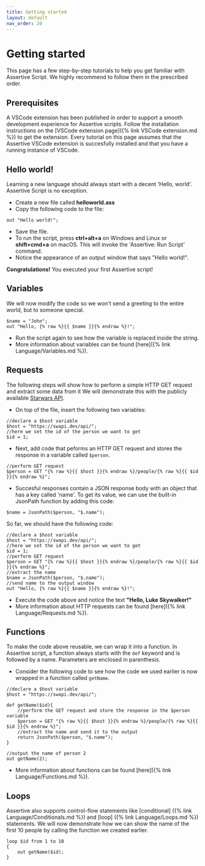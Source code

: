 ```yaml
---
title: Getting started
layout: default
nav_order: 20
---
```


# Getting started
This page has a few step-by-step tutorials to help you get familiar with Assertive Script. We highly recommend to follow them in the prescribed order.

## Prerequisites
A VSCode extension has been published in order to support a smooth development experience for Assertive scripts. 
Follow the installation instructions on the [VSCode extension page]({% link VSCode extension.md %}) to get the extension.
Every tutorial on this page assumes that the Assertive VSCode extension is succesfully installed and that you have a running instance of VSCode.

## Hello world!
Learning a new language should always start with a decent 'Hello, world'. Assertive Script is no exception. 
- Create a new file called **helloworld.ass**
- Copy the following code to the file:
```assertive
out "Hello world!";
```
- Save the file.
- To run the script, press **ctrl+alt+a** on Windows and Linux or **shift+cmd+a** on macOS. This will invoke the 'Assertive: Run Script' command.
- Notice the appearance of an output window that says "Hello world!".

**Congratulations!** You executed your first Assertive script!

## Variables
We will now modify the code so we won't send a greeting to the entire world, but to someone special.
```assertive
$name = "John";
out "Hello, {% raw %}{{ $name }}{% endraw %}!";
```
- Run the script again to see how the variable is replaced inside the string.
- More information about variables can be found [here]({% link Language/Variables.md %}).

## Requests
The following steps will show how to perform a simple HTTP GET request and extract some data from it
We will demonstrate this with the publicly available [Starwars API](https://swapi.dev). 
- On top of the file, insert the following two variables:
```assertive
//declare a $host variable
$host = "https://swapi.dev/api/";
//here we set the id of the person we want to get
$id = 1;
```
- Next, add code that peforms an HTTP GET request and stores the response in a variable called `$person`.

```assertive
//perform GET request
$person = GET "{% raw %}{{ $host }}{% endraw %}/people/{% raw %}{{ $id }}{% endraw %}";
```
- Succesful responses contain a JSON response body with an object that has a key called 'name'. To get its value, we can use the built-in JsonPath function by adding this code:
```assertive
$name = JsonPath($person, "$.name");
```
So far, we should have the following code:
```assertive
//declare a $host variable
$host = "https://swapi.dev/api/";
//here we set the id of the person we want to get
$id = 1;
//perform GET request
$person = GET "{% raw %}{{ $host }}{% endraw %}/people/{% raw %}{{ $id }}{% endraw %}";
//extract the name
$name = JsonPath($person, "$.name");
//send name to the output window
out "Hello, {% raw %}{{ $name }}{% endraw %}!";
```
- Execute the code above and notice  the text **"Hello, Luke Skywalker!"**
- More information about HTTP requests can be found [here]({% link Language/Requests.md %}).

## Functions
To make the code above reusable, we can wrap it into a function. In Assertive script, a function always starts with the `def` keyword and is followed by a name. Parameters are enclosed in parenthesis.
- Consider the following code to see how the code we used earlier is now wrapped in a function called `getName`.

```assertive
//declare a $host variable
$host = "https://swapi.dev/api/";

def getName($id){
    //perform the GET request and store the response in the $person variable
    $person = GET "{% raw %}{{ $host }}{% endraw %}/people/{% raw %}{{ $id }}{% endraw %}";
    //extract the name and send it to the output
    return JsonPath($person, "$.name"); 
}

//output the name of person 2
out getName(2);
```

- More information about functions can be found [here]({% link Language/Functions.md %}).

## Loops
Assertive also supports control-flow statements like [conditional] ({% link Language/Conditionals.md %}) and [loop] ({% link Language/Loops.md %}) statements.
We will now demonstrate how we can show the name of the first 10 people by calling the function we created earlier.
```assertive
loop $id from 1 to 10
{
    out getName($id);
}
```

